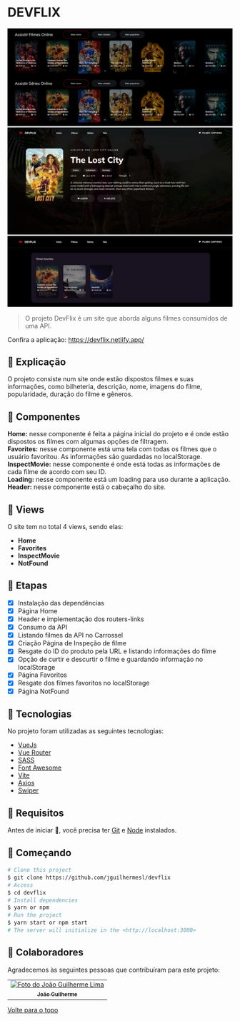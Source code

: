# DEVFLIX 

<img src="./public/img/movies-print.png" alt="Carrossel de filmes">
<img src="./public/img/inspect-print.png" alt="Inspecionando filme">
<img src="./public/img/favorites-print.png" alt="Filmes favoritos">

>  O projeto DevFlix é um site que aborda alguns filmes consumidos de uma API.

Confira a aplicação: https://devflix.netlify.app/ <br>

## :page_facing_up: Explicação

O projeto consiste num site onde estão dispostos filmes e suas informações, como bilheteria, descrição, nome, imagens do filme, popularidade, duração do filme e gêneros.

## 📁 Componentes

**Home:** nesse componente é feita a página inicial do projeto e é onde estão dispostos os filmes com algumas opções de filtragem. </br>
**Favorites:** nesse componente está uma tela com todas os filmes que o usuário favoritou. As informações são guardadas no localStorage. </br>
**InspectMovie:** nesse componente é onde está todas as informações de cada filme de acordo com seu ID. </br>
**Loading:** nesse componente está um loading para uso durante a aplicação. </br>
**Header:** nesse componente está o cabeçalho do site. </br>
 
## 📁 Views

O site tem no total 4 views, sendo elas:

- **Home** 
- **Favorites** 
- **InspectMovie** 
- **NotFound** 
## :dart: Etapas ##

- [x] Instalação das dependências
- [x] Página Home 
- [x] Header e implementação dos routers-links
- [x] Consumo da API
- [x] Listando filmes da API no Carrossel
- [x] Criação Página de Inspeção de filme
- [x] Resgate do ID do produto pela URL e listando informações do filme
- [x] Opção de curtir e descurtir o filme e guardando informação no localStorage
- [x] Página Favoritos
- [x] Resgate dos filmes favoritos no localStorage
- [x] Página NotFound 

## :rocket: Tecnologias ##

No projeto foram utilizadas as seguintes tecnologias:

- [VueJs](https://vuejs.org/)
- [Vue Router](https://router.vuejs.org/)
- [SASS](https://sass-lang.com/)
- [Font Awesome](https://fontawesome.com/)
- [Vite](https://vitejs.dev/)
- [Axios](https://www.npmjs.com/package/axios)
- [Swiper](https://swiperjs.com/)

## :closed_book: Requisitos ##

Antes de iniciar :checkered_flag:, você precisa ter [Git](https://git-scm.com) e [Node](https://nodejs.org/en/) instalados.

## :checkered_flag: Começando ##

```bash
# Clone this project
$ git clone https://github.com/jguilhermesl/devflix
# Access
$ cd devflix
# Install dependencies
$ yarn or npm 
# Run the project
$ yarn start or npm start 
# The server will initialize in the <http://localhost:3000>
```
## 🤝 Colaboradores

Agradecemos às seguintes pessoas que contribuíram para este projeto:

<table>
  <tr>
    <td align="center">
      <a href="#">
        <img src="https://media-exp1.licdn.com/dms/image/C4D03AQEEieIa-_h22g/profile-displayphoto-shrink_800_800/0/1651164045663?e=1658966400&v=beta&t=20osuQdvJ8V16r834e0NxcSHYMEE_1t-okD5LF-wATw" width="160px;" alt="Foto do João Guilherme Lima"/><br>
          <sub>
            <b>João Guilherme</b>
          </sub>
        </a>
      </td>
  </tr>
</table>

<a href="#top">Volte para o topo</a>

